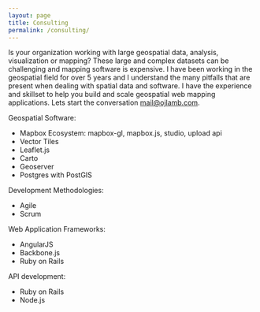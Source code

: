 ```yaml
---
layout: page
title: Consulting
permalink: /consulting/
---
```


Is your organization working with large geospatial data, analysis, visualization or mapping? These large and complex datasets can be challenging and mapping software is expensive. I have been working in the geospatial field for over 5 years and I understand the many pitfalls that are present when dealing with spatial data and software. I have the experience and skillset to help you build and scale geospatial web mapping applications. Lets start the conversation [mail@ojlamb.com](mailto:mail@ojlamb.com).

Geospatial Software:
* Mapbox Ecosystem: mapbox-gl, mapbox.js, studio, upload api
* Vector Tiles
* Leaflet.js
* Carto
* Geoserver
* Postgres with PostGIS

Development Methodologies:
* Agile
* Scrum

Web Application Frameworks:
* AngularJS
* Backbone.js
* Ruby on Rails

API development:
* Ruby on Rails
* Node.js

